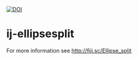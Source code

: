 [![DOI](https://zenodo.org/badge/18649/thorstenwagner/ij-ellipsesplit.svg)](https://zenodo.org/badge/latestdoi/18649/thorstenwagner/ij-ellipsesplit)
# ij-ellipsesplit

For more information see http://fiji.sc/Ellipse_split

